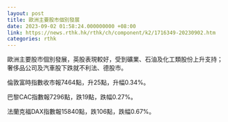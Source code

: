```yaml
---
layout: post
title: 歐洲主要股市個別發展
date: 2023-09-02 01:58:24.000000000 +08:00
link: https://news.rthk.hk/rthk/ch/component/k2/1716349-20230902.htm
categories: rthk
---
```


歐洲主要股市個別發展，英股表現較好，受到礦業、石油及化工類股份上升支持；奢侈品公司及汽車股下跌就不利法、德股市。

倫敦富時指數收市報7464點，升25點，升幅0.34%。

巴黎CAC指數報7296點，跌19點，跌幅0.27%。

法蘭克福DAX指數報15840點，跌106點，跌幅0.67%。
